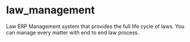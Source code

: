 # law_management
Law ERP Management system that provides the full life cycle of laws. You can manage every matter with end to end law process.
